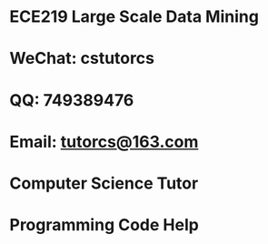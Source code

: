 # ECE219 Large Scale Data Mining

# WeChat: cstutorcs

# QQ: 749389476

# Email: tutorcs@163.com

# Computer Science Tutor

# Programming Code Help
